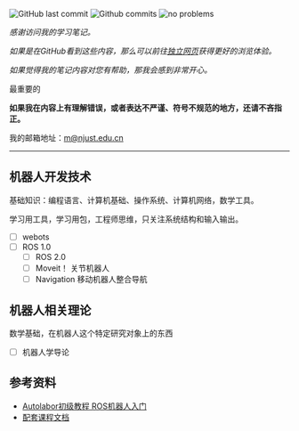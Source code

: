 
![GitHub last commit](https://badgen.net/github/last-commit/xym-ee/robot/main)
![Github commits](https://badgen.net/github/commits/xym-ee/robot/main)
![no problems](https://badgen.net/badge/no%20problem/(maybe)/red)

*感谢访问我的学习笔记。*

*如果是在GitHub看到这些内容，那么可以前往[独立网页](https://xu.yumeng.tech/robot)获得更好的浏览体验。*

*如果觉得我的笔记内容对您有帮助，那我会感到非常开心。*

最重要的

**如果我在内容上有理解错误，或者表达不严谨、符号不规范的地方，还请不吝指正。**

我的邮箱地址：<m@njust.edu.cn>

---


## 机器人开发技术

基础知识：编程语言、计算机基础、操作系统、计算机网络，数学工具。

学习用工具，学习用包，工程师思维，只关注系统结构和输入输出。

- [ ] webots
- [ ] ROS 1.0
  - [ ] ROS 2.0
  - [ ] Moveit！ 关节机器人
  - [ ] Navigation 移动机器人整合导航

## 机器人相关理论

数学基础，在机器人这个特定研究对象上的东西

- [ ] 机器人学导论



## 参考资料


- [Autolabor初级教程 ROS机器人入门](https://www.bilibili.com/video/BV1Ci4y1L7ZZ)
- [配套课程文档](http://www.autolabor.com.cn/book/ROSTutorials/)







